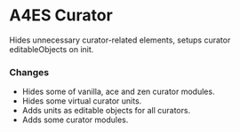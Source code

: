 # A4ES Curator
Hides unnecessary curator-related elements, setups curator editableObjects on init.

### Changes
- Hides some of vanilla, ace and zen curator modules.
- Hides some virtual curator units.
- Adds units as editable objects for all curators.
- Adds some curator modules.
